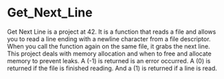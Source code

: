 # Get_Next_Line
Get Next Line is a project at 42. It is a function that reads a file and allows you to read a line ending with 
a newline character from a file descriptor. When you call the function again on the same file, it grabs the 
next line. This project deals with memory allocation and when to free and allocate memory to prevent leaks. 
A (-1) is returned is an error occurred. A (0) is returned if the file is finished reading. And a (1) is 
returned if a line is read.
